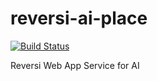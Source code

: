 # reversi-ai-place

[![Build Status](https://travis-ci.org/naari3/reversi-ai-place.svg?branch=master)](https://travis-ci.org/naari3/reversi-ai-place)

Reversi Web App Service for AI
